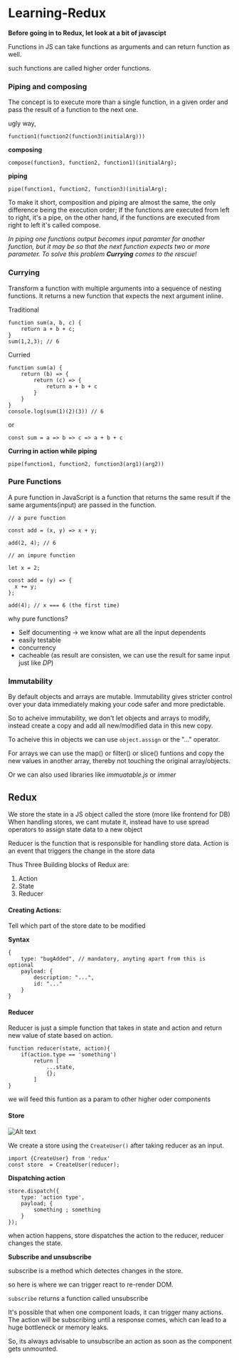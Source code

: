 # Learning-Redux


**Before going in to Redux, let look at a bit of javascipt**

Functions in JS can take functions as arguments and can return function as well.

such functions are called higher order functions.


### Piping and composing 

The concept is to execute more than a single function, in a given order and pass the result of a function to the next one.

ugly way,

```
function1(function2(function3(initialArg)))
```

**composing**

```
compose(function3, function2, function1)(initialArg);
```

**piping**

```
pipe(function1, function2, function3)(initialArg);
```

To make it short, composition and piping are almost the same, the only difference being the execution order; If the functions are executed from left to right, it's a pipe, on the other hand, if the functions are executed from right to left it's called compose.


_In piping one functions output becomes input paramter for another function, but it may be so that the next function expects two or more parameter. To solve this problem **Currying** comes to the rescue!_


### Currying

Transform a function with multiple arguments into a sequence of nesting functions. It returns a new function that expects the next argument inline.  

Traditional

```
function sum(a, b, c) {
    return a + b + c;
}
sum(1,2,3); // 6
```

Curried

```
function sum(a) {
    return (b) => {
        return (c) => {
            return a + b + c
        }
    }
}
console.log(sum(1)(2)(3)) // 6
```

or 

```
const sum = a => b => c => a + b + c
```

**Curring in action while piping**

```
pipe(function1, function2, function3(arg1)(arg2))
```

### Pure Functions

A pure function in JavaScript is a function that returns the same result if the same arguments(input) are passed in the function.


```
// a pure function

const add = (x, y) => x + y;

add(2, 4); // 6

```

```
// an impure function

let x = 2;

const add = (y) => {
  x += y;
};

add(4); // x === 6 (the first time)

```

why pure functions? 

+ Self documenting -> we know what are all the input dependents
+ easily testable
+ concurrency
+ cacheable (as result are consisten, we can use the result for same input just like _DP_)

### Immutability 

By default objects and arrays are mutable. Immutability gives stricter control over your data immediately making your code safer and more predictable.

So to acheive immutability, we don't let objects and arrays to modify, instead create a copy and add all new/modified data in this new copy.

To acheive this in objects we can use ```object.assign``` or the "..." operator.

For arrays we can use the map() or filter() or slice() funtions and copy the new values in another array, thereby not touching the original array/objects.

Or we can also used libraries like *immuatable.js* or *immer*


## Redux


We store the state in a JS object called the store (more like frontend for DB)
When handling stores, we cant mutate it, instead have to use spread operators to assign state data to a new object

Reducer is the function that is responsible for handling store data.
Action is an event that triggers the change in the store data

Thus Three Building blocks of Redux are:

1. Action
2. State
3. Reducer


#### Creating Actions:

Tell which part of the store date to be modified

**Syntax**

```
{
    type: "bugAdded", // mandatory, anyting apart from this is optional
    payload: {
        description: "...",
        id: "..."
    }
}
```


#### Reducer

Reducer is just a simple function that takes in state and action and return new value of state based on action.

```
function reducer(state, action){
    if(action.type == 'something')
        return [
            ...state,
            {};
        ]
}
```

we will feed this funtion as a param to other higher oder components


#### Store
![Alt text](https://miro.medium.com/v2/resize:fit:1400/1*fMBzrTeHx2_7whzDgir6DA.png)

We create a store using the ```CreateUser()``` after taking reducer as an input.

```
import {CreateUser} from 'redux'
const store  = CreateUser(reducer);
```

**Dispatching action**

```
store.dispatch({
    type: 'action type',
    payload; {
        something ; something
    }
});
```

when action happens, store dispatches the action to the reducer, reducer changes the state.

**Subscribe and unsubscribe**

subscribe is a method which detectes changes in the store.

so here is where we can trigger react to re-render DOM.

```subscribe``` returns a function called unsubscribe

It's possible that when one component loads, it can trigger many actions. The action will be subscribing until a response comes, which can lead to a huge bottleneck or memory leaks.

So, its always advisable to unsubscribe an action as soon as the component gets unmounted.